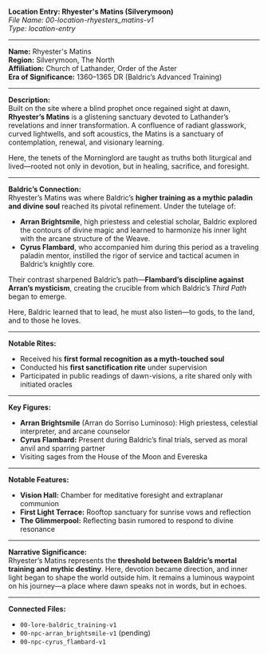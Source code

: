 **Location Entry: Rhyester's Matins (Silverymoon)**  
*File Name: 00-location-rhyesters_matins-v1*  
*Type: location-entry*

---

**Name:** Rhyester's Matins  
**Region:** Silverymoon, The North  
**Affiliation:** Church of Lathander, Order of the Aster  
**Era of Significance:** 1360–1365 DR (Baldric’s Advanced Training)

---

**Description:**  
Built on the site where a blind prophet once regained sight at dawn, **Rhyester’s Matins** is a glistening sanctuary devoted to Lathander’s revelations and inner transformation. A confluence of radiant glasswork, curved lightwells, and soft acoustics, the Matins is a sanctuary of contemplation, renewal, and visionary learning.

Here, the tenets of the Morninglord are taught as truths both liturgical and lived—rooted not only in devotion, but in healing, sacrifice, and foresight.

---

**Baldric’s Connection:**  
Rhyester’s Matins was where Baldric’s **higher training as a mythic paladin and divine soul** reached its pivotal refinement. Under the tutelage of:

- **Arran Brightsmile**, high priestess and celestial scholar, Baldric explored the contours of divine magic and learned to harmonize his inner light with the arcane structure of the Weave.
- **Cyrus Flambard**, who accompanied him during this period as a traveling paladin mentor, instilled the rigor of service and tactical acumen in Baldric’s knightly core.

Their contrast sharpened Baldric’s path—**Flambard’s discipline against Arran’s mysticism**, creating the crucible from which Baldric’s *Third Path* began to emerge.

Here, Baldric learned that to lead, he must also listen—to gods, to the land, and to those he loves.

---

**Notable Rites:**  
- Received his **first formal recognition as a myth-touched soul**  
- Conducted his **first sanctification rite** under supervision  
- Participated in public readings of dawn-visions, a rite shared only with initiated oracles

---

**Key Figures:**  
- **Arran Brightsmile** (Arran do Sorriso Luminoso): High priestess, celestial interpreter, and arcane counselor  
- **Cyrus Flambard:** Present during Baldric’s final trials, served as moral anvil and sparring partner  
- Visiting sages from the House of the Moon and Evereska

---

**Notable Features:**  
- **Vision Hall:** Chamber for meditative foresight and extraplanar communion  
- **First Light Terrace:** Rooftop sanctuary for sunrise vows and reflection  
- **The Glimmerpool:** Reflecting basin rumored to respond to divine resonance

---

**Narrative Significance:**  
Rhyester’s Matins represents the **threshold between Baldric’s mortal training and mythic destiny**. Here, devotion became direction, and inner light began to shape the world outside him. It remains a luminous waypoint on his journey—a place where dawn speaks not in words, but in echoes.

---

**Connected Files:**  
- `00-lore-baldric_training-v1`  
- `00-npc-arran_brightsmile-v1` (pending)  
- `00-npc-cyrus_flambard-v1`
